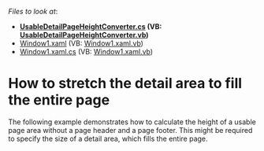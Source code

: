 <!-- default file list -->
*Files to look at*:

* **[UsableDetailPageHeightConverter.cs](./CS/UsableDetailPageHeightConverter.cs) (VB: [UsableDetailPageHeightConverter.vb](./VB/UsableDetailPageHeightConverter.vb))**
* [Window1.xaml](./CS/Window1.xaml) (VB: [Window1.xaml.vb](./VB/Window1.xaml.vb))
* [Window1.xaml.cs](./CS/Window1.xaml.cs) (VB: [Window1.xaml.vb](./VB/Window1.xaml.vb))
<!-- default file list end -->
# How to stretch the detail area to fill the entire page


<p>The following example demonstrates how to calculate the height of a usable page area without a page header and a page footer. This might be required to specify the size of a detail area, which fills the entire page.</p>

<br/>


